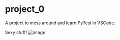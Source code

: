 # project_0
A project to mess around and learn PyTest in VSCode.

Sexy stuff!
![image](https://github.com/user-attachments/assets/d6ba1973-cf50-4385-977c-8ead9d58cfd1)
